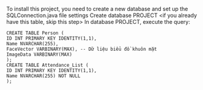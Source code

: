 To install this project, you need to create a new database and set up the SQLConnection.java file settings
Create database PROJECT <if you already have this table, skip this step>
In database PROJECT, execute the query:

    CREATE TABLE Person (
    ID INT PRIMARY KEY IDENTITY(1,1),
    Name NVARCHAR(255), 
    FaceVector VARBINARY(MAX), -- Dữ liệu biểu đồ khuôn mặt
    ImageData VARBINARY(MAX) 
    );
    CREATE TABLE Attendance_List (
    ID INT PRIMARY KEY IDENTITY(1,1),
    Name NVARCHAR(255) NOT NULL
    );
